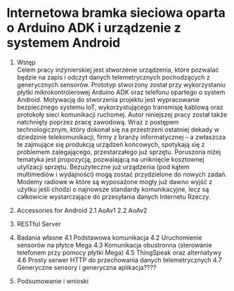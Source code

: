 # Internetowa bramka sieciowa oparta o Arduino ADK i urządzenie z systemem Android
1. Wstęp<br/>
Celem pracy inżynierskiej jest stworzenie urządzenia, które pozwalać będzie na zapis i odczyt danych telemetrycznych pochodzących z generycznych sensorów. Prototyp stworzony został przy wykorzystaniu płytki mikrokontrolerowej Arduino ADK oraz telefonu opartego o system Android. Motywacją do stworzenia projektu jest wypracowanie bezpiecznego systemu IoT, wykorzystującego transmisję kablową oraz protokoły sieci komunikacji ruchomej. Autor niniejszej pracy został także natchnięty poprzez pracę zawodową. Wraz z postępem technologicznym, który dokonał się na przestrzeni ostatniej dekady w dziedzinie telekomunikacji, firmy z branży informatycznej – a zwłaszcza te zajmujące się produkcją urządzeń końcowych, spotykają się z problemem zalegającego, przestarzałego już sprzętu. Poruszona niżej tematyka jest propozycją, pozwalającą na uniknięcie kosztownej utylizacji sprzętu. Bezużyteczne już urządzenia (pod kątem multimediów i wydajności) mogą zostać przydzielone do nowych zadań. Modemy radiowe w które są wyposażone mogły już dawno wyjść z użytku jeśli chodzi o najnowsze standardy komunikacyjne, lecz są całkowicie wystarczające do przesyłania danych Internetu Rzeczy.

2. Accessories for Android
2.1 AoAv1
2.2 AoAv2

3. RESTful Server

4. Badania własne
4.1 Podstawowa komunikacja
4.2 Uruchomienie sensorów na płytce Mega
4.3 Komunikacja obustronna (sterowanie telefonem przy pomocy płytki Mega)
4.5 ThingSpeak oraz alternatywy
4.6 Prosty serwer HTTP do przechowania danych telemetrycznych
4.7 Generyczne sensory i generyczna aplikacja????

5. Podsumowanie i wnioski
